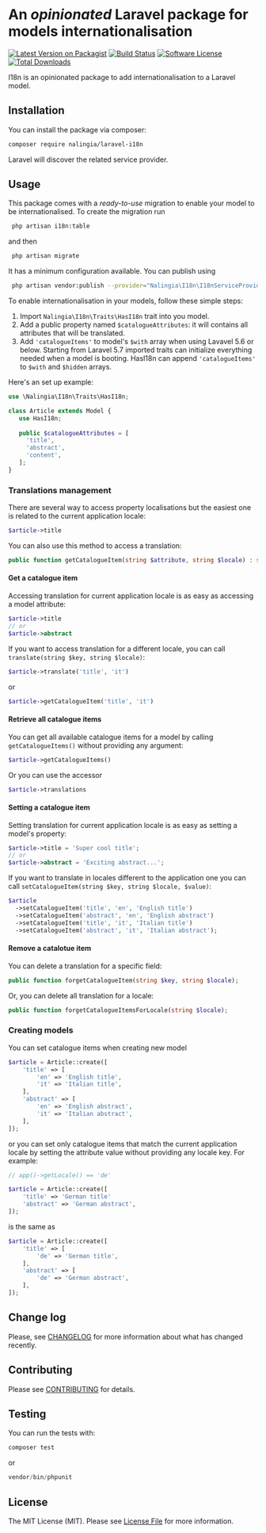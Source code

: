 An _opinionated_ Laravel package for models internationalisation
=======================

[![Latest Version on Packagist](https://img.shields.io/packagist/v/nalingia/laravel-i18n.svg?style=flat-square)](https://packagist.org/packages/nalingia/laravel-i18n)
[![Build Status](https://travis-ci.com/nalingia/laravel-i18n.svg?branch=master)](https://travis-ci.com/nalingia/laravel-i18n)
[![Software License](https://img.shields.io/badge/license-MIT-brightgreen.svg?style=flat-square)](LICENSE.md)
[![Total Downloads](https://img.shields.io/packagist/dt/nalingia/laravel-i18n.svg?style=flat-square)](https://packagist.org/packages/nalingia/laravel-i18n)

I18n is an opinionated package to add internationalisation to a Laravel model.

## Installation
You can install the package via composer:
```bash
composer require nalingia/laravel-i18n
```

Laravel will discover the related service provider.

## Usage
This package comes with a _ready-to-use_ migration to enable your model to be internationalised. To create the migration run
```bash
 php artisan i18n:table
```
and then
```bash
 php artisan migrate
```

It has a minimum configuration available. You can publish using
```bash
 php artisan vendor:publish --provider="Nalingia\I18n\I18nServiceProvider" --tag="config"
```

To enable internationalisation in your models, follow these simple steps:
1. Import `Nalingia\I18n\Traits\HasI18n` trait into you model.
2. Add a public property named `$catalogueAttributes`: it will contains all attributes that will be translated.
3. Add `'catalogueItems'` to model's `$with` array when using Lavavel 5.6 or below. Starting from Laravel 5.7 imported
traits can initialize everything needed when a model is booting. HasI18n can append `'catalogueItems'` to `$with` and `$hidden` arrays.

Here's an set up example:
 ```php
use \Nalingia\I18n\Traits\HasI18n;

class Article extends Model {
    use HasI18n;
    
    public $catalogueAttributes = [
      'title',
      'abstract',
      'content',
    ];
}
 ```
 
### Translations management
There are several way to access property localisations but the easiest one is related to the current application locale:
```php
$article->title
```
You can also use this method to access a translation:
```php
public function getCatalogueItem(string $attribute, string $locale) : string
```
#### Get a catalogue item
Accessing translation for current application locale is as easy as accessing a model attribute:
```php
$article->title
// or
$article->abstract
```
If you want to access translation for a different locale, you can call `translate(string $key, string $locale)`:
```php
$article->translate('title', 'it')
```
or
```php
$article->getCatalogueItem('title', 'it')
```

#### Retrieve all catalogue items
You can get all available catalogue items for a model by calling `getCatalogueItems()` without providing any argument:
```php
$article->getCatalogueItems()
```
Or you can use the accessor
```php
$article->translations
```

#### Setting a catalogue item
Setting translation for current application locale is as easy as setting a model's property:
```php
$article->title = 'Super cool title';
// or
$article->abstract = 'Exciting abstract...';
```

If you want to translate in locales different to the application one you can call `setCatalogueItem(string $key, string $locale, $value)`:
```php
$article
  ->setCatalogueItem('title', 'en', 'English title')
  ->setCatalogueItem('abstract', 'en', 'English abstract')
  ->setCatalogueItem('title', 'it', 'Italian title')
  ->setCatalogueItem('abstract', 'it', 'Italian abstract');
```

#### Remove a catalotue item
You can delete a translation for a specific field:
```php
public function forgetCatalogueItem(string $key, string $locale);
```
Or, you can delete all translation for a locale:
```php
public function forgetCatalogueItemsForLocale(string $locale);
```

### Creating models
You can set catalogue items when creating new model
```php
$article = Article::create([
    'title' => [
        'en' => 'English title',
        'it' => 'Italian title',
    ],
    'abstract' => [
        'en' => 'English abstract',
        'it' => 'Italian abstract',
    ],
]);
```
or you can set only catalogue items that match the current application locale by setting the attribute value without providing any locale key. For example:
```php
// app()->getLocale() == 'de'

$article = Article::create([
    'title' => 'German title'
    'abstract' => 'German abstract',
]);
```
is the same as
```php
$article = Article::create([
    'title' => [
        'de' => 'German title',
    ],
    'abstract' => [
        'de' => 'German abstract',
    ],
]);
```

## Change log
Please, see [CHANGELOG](CHANGELOG.md) for more information about what has changed recently.

## Contributing
Please see [CONTRIBUTING](CONTRIBUTING.md) for details.

## Testing
You can run the tests with:
```php
composer test
```
or
```php
vendor/bin/phpunit
``` 

## License
The MIT License (MIT). Please see [License File](LICENSE.md) for more information.